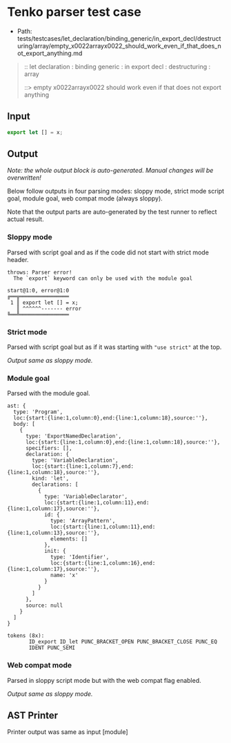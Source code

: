 # Tenko parser test case

- Path: tests/testcases/let_declaration/binding_generic/in_export_decl/destructuring/array/empty_x0022arrayx0022_should_work_even_if_that_does_not_export_anything.md

> :: let declaration : binding generic : in export decl : destructuring : array
>
> ::> empty x0022arrayx0022 should work even if that does not export anything

## Input

`````js
export let [] = x;
`````

## Output

_Note: the whole output block is auto-generated. Manual changes will be overwritten!_

Below follow outputs in four parsing modes: sloppy mode, strict mode script goal, module goal, web compat mode (always sloppy).

Note that the output parts are auto-generated by the test runner to reflect actual result.

### Sloppy mode

Parsed with script goal and as if the code did not start with strict mode header.

`````
throws: Parser error!
  The `export` keyword can only be used with the module goal

start@1:0, error@1:0
╔══╦════════════════
 1 ║ export let [] = x;
   ║ ^^^^^^------- error
╚══╩════════════════

`````

### Strict mode

Parsed with script goal but as if it was starting with `"use strict"` at the top.

_Output same as sloppy mode._

### Module goal

Parsed with the module goal.

`````
ast: {
  type: 'Program',
  loc:{start:{line:1,column:0},end:{line:1,column:18},source:''},
  body: [
    {
      type: 'ExportNamedDeclaration',
      loc:{start:{line:1,column:0},end:{line:1,column:18},source:''},
      specifiers: [],
      declaration: {
        type: 'VariableDeclaration',
        loc:{start:{line:1,column:7},end:{line:1,column:18},source:''},
        kind: 'let',
        declarations: [
          {
            type: 'VariableDeclarator',
            loc:{start:{line:1,column:11},end:{line:1,column:17},source:''},
            id: {
              type: 'ArrayPattern',
              loc:{start:{line:1,column:11},end:{line:1,column:13},source:''},
              elements: []
            },
            init: {
              type: 'Identifier',
              loc:{start:{line:1,column:16},end:{line:1,column:17},source:''},
              name: 'x'
            }
          }
        ]
      },
      source: null
    }
  ]
}

tokens (8x):
       ID_export ID_let PUNC_BRACKET_OPEN PUNC_BRACKET_CLOSE PUNC_EQ
       IDENT PUNC_SEMI
`````


### Web compat mode

Parsed in sloppy script mode but with the web compat flag enabled.

_Output same as sloppy mode._

## AST Printer

Printer output was same as input [module]

